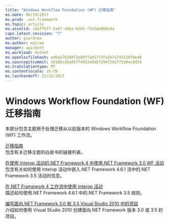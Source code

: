 ```yaml
---
title: "Windows Workflow Foundation (WF) 迁移指南"
ms.date: 06/19/2017
ms.prod: .net-framework
ms.topic: article
ms.assetid: 1da7f5ff-5a67-44ba-b165-f3e5de008e4a
caps.latest.revision: "7"
author: guardrex
ms.author: mairaw
manager: wpickett
ms.workload: dotnet
ms.openlocfilehash: e46a5763b8f2e88ffad1773fa267a743110f0e40
ms.sourcegitcommit: 16186c34a957fdd52e5db7294f291f7530ac9d24
ms.translationtype: MT
ms.contentlocale: zh-CN
ms.lasthandoff: 12/22/2017
---
```

# <a name="windows-workflow-foundation-wf-migration-guidance"></a>Windows Workflow Foundation (WF) 迁移指南

本部分包含主题用于处理迁移从以前版本的 Windows Workflow Foundation (WF) 工作流。

[迁移指南](~/docs/framework/windows-workflow-foundation/migration-guidance.md)   
包含有关迁移主题的白皮书的链接列表。

[在使用 Interop 活动的.NET Framework 4 中使用.NET Framework 3.0 WF 活动](~/docs/framework/windows-workflow-foundation/net-framework-3-0-wf-in-net-framework-4-interop.md)   
包含有关如何使用 Interop 活动中嵌入.NET Framework 4.6.1 流中的.NET Framework 3.5 活动的信息。

[在.NET Framework 4 工作流中使用 Interop 活动](~/docs/framework/windows-workflow-foundation/using-the-interop-activity-in-a-net-framework-4-workflow.md)   
描述如何使用.NET Framework 4.6.1 中的.NET Framework 3.5 规则。

[编写面向.NET Framework 3.0 和 3.5 Visual Studio 2010 中的项目](~/docs/framework/windows-workflow-foundation/projects-targeting-dotnet-in-vs.md)   
介绍如何使用 Visual Studio 2010 创建面向.NET Framework 版本 3.0 或 3.5 的项目。
